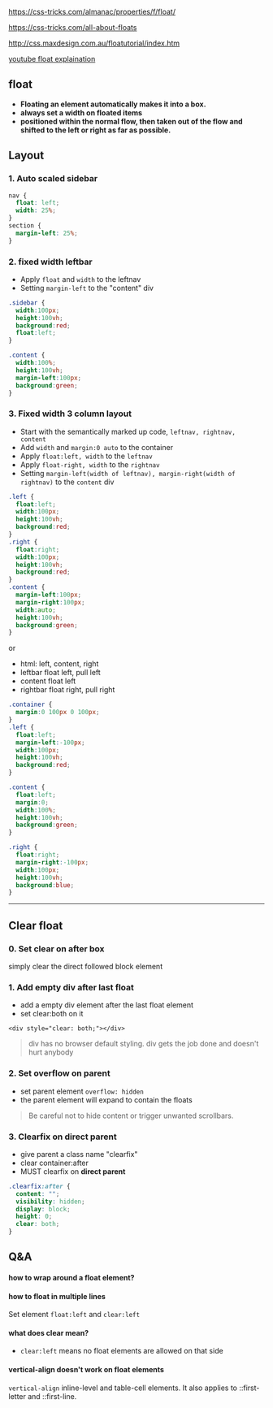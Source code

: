 https://css-tricks.com/almanac/properties/f/float/

https://css-tricks.com/all-about-floats

http://css.maxdesign.com.au/floatutorial/index.htm

[youtube float explaination](https://www.youtube.com/watch?v=xara4Z1b18I)

## float

- **Floating an element automatically makes it into a box.**
- **always set a width on floated items** 
- **positioned within the normal flow, then taken out of the flow and shifted to the left or right as far as possible.**


## Layout

### 1. Auto scaled sidebar

```css
nav {
  float: left;
  width: 25%;
}
section {
  margin-left: 25%;
}
```


### 2. fixed width leftbar

- Apply `float` and `width` to the leftnav
- Setting `margin-left` to the "content" div

```css
.sidebar {
  width:100px;
  height:100vh;
  background:red;
  float:left;
}

.content {
  width:100%;
  height:100vh;
  margin-left:100px;
  background:green;
}
```

### 3. Fixed width 3 column layout

- Start with the semantically marked up code, `leftnav, rightnav, content`
- Add `width` and `margin:0 auto` to the container
- Apply `float:left, width` to the `leftnav`
- Apply `float-right, width` to the `rightnav`
- Setting `margin-left(width of leftnav), margin-right(width of rightnav)` to the `content` div


```css
.left {
  float:left;
  width:100px;
  height:100vh;
  background:red;
}
.right {
  float:right;
  width:100px;
  height:100vh;
  background:red;
}
.content {
  margin-left:100px;
  margin-right:100px;
  width:auto;
  height:100vh;
  background:green;
}
```

or

- html: left, content, right
- leftbar float left, pull left
- content float left
- rightbar float right, pull right

```css
.container {
  margin:0 100px 0 100px;
}
.left {
  float:left;
  margin-left:-100px;
  width:100px;
  height:100vh;
  background:red;
}

.content {
  float:left;
  margin:0;
  width:100%;
  height:100vh;
  background:green;
}

.right {
  float:right;
  margin-right:-100px;
  width:100px;
  height:100vh;
  background:blue;
}
```

----

## Clear float

### 0. Set clear on after box

simply clear the direct followed block element

### 1. Add empty div after last float
- add a empty div element after the last float element
- set clear:both on it

`<div style="clear: both;"></div>`

> div has no browser default styling. div gets the job done and doesn't hurt anybody

### 2. Set overflow on parent

- set parent element `overflow: hidden`
- the parent element will expand to contain the floats

> Be careful not to hide content or trigger unwanted scrollbars.

### 3. Clearfix on **direct** parent
- give parent a class name "clearfix"
- clear container:after 
- MUST clearfix on **direct parent**

```css
.clearfix:after { 
  content: "";
  visibility: hidden;
  display: block;
  height: 0;
  clear: both;
}
```

## Q&A

#### how to wrap around a float element?


#### how to float in multiple lines

Set element `float:left` and `clear:left`


#### what does clear mean?
- `clear:left` means no float elements are allowed on that side

#### vertical-align doesn't work on float elements
`vertical-align` inline-level and table-cell elements. It also applies to ::first-letter and ::first-line.